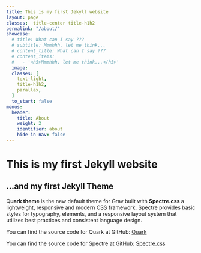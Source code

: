 ```yaml
---
title: This is my first Jekyll website
layout: page
classes:  title-center title-h1h2
permalink: "/about/"
showcase:
  # title: What can I say ???
  # subtitle: Mmmhhh. let me think...
  # content_title: What can I say ???
  # content_items:
  #   - '<h5>Mmmhhh. let me think...</h5>'
  image:
  classes: [
    text-light,
    title-h1h2,
    parallax,
  ]
  to_start: false
menus:
  header:
    title: About
    weight: 2
    identifier: about
    hide-in-nav: false
---
```


# This is my first Jekyll website

## ...and my first Jekyll Theme

<span class="dropcap">Q</span>**uark theme** is the new default theme for Grav built with **Spectre.css** a lightweight, responsive and modern CSS framework. Spectre provides  basic styles for typography, elements, and a responsive layout system that utilizes best practices and consistent language design.

You can find the source code for Quark at GitHub:
[Quark](https://github.com/getgrav/grav-theme-quark)

You can find the source code for Spectre at GitHub:
[Spectre.css](https://picturepan2.github.io/spectre/)

[jekyll-organization]: https://github.com/jekyll
